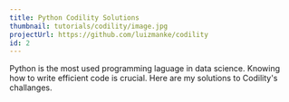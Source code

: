 ```yaml
---
title: Python Codility Solutions
thumbnail: tutorials/codility/image.jpg
projectUrl: https://github.com/luizmanke/codility
id: 2
---
```


Python is the most used programming laguage in data science. Knowing how to write efficient code is crucial. Here are my solutions to Codility's challanges.
